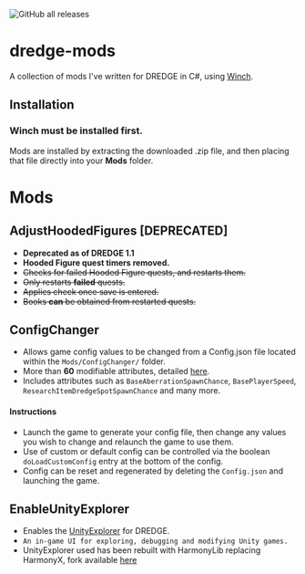 ![GitHub all releases](https://img.shields.io/github/downloads/bdlm-dev/dredge-mods/total?style=for-the-badge)
# dredge-mods
A collection of mods I've written for DREDGE in C#, using [Winch](https://github.com/Hacktix/Winch).

## Installation
### Winch **must** be installed first.
Mods are installed by extracting the downloaded .zip file, and then placing that file directly into your **Mods** folder.

# Mods
## AdjustHoodedFigures **[DEPRECATED]**
- **Deprecated as of DREDGE 1.1**
- **Hooded Figure quest timers removed.**
- ~~Checks for failed Hooded Figure quests, and restarts them.~~
- ~~Only restarts **failed** quests.~~
- ~~Applies check once save is entered.~~
- ~~Books **can** be obtained from restarted quests.~~

## ConfigChanger
- Allows game config values to be changed from a Config.json file located within the `Mods/ConfigChanger/` folder.
- More than **60** modifiable attributes, detailed [here](https://github.com/bdlm-dev/dredge-mods/tree/main/ConfigChanger).
- Includes attributes such as `BaseAberrationSpawnChance`, `BasePlayerSpeed`, `ResearchItemDredgeSpotSpawnChance` and many more.
#### Instructions
- Launch the game to generate your config file, then change any values you wish to change and relaunch the game to use them.<br>
- Use of custom or default config can be controlled via the boolean `doLoadCustomConfig` entry at the bottom of the config.<br>
- Config can be reset and regenerated by deleting the `Config.json` and launching the game.

## EnableUnityExplorer
- Enables the [UnityExplorer](https://github.com/sinai-dev/UnityExplorer) for DREDGE.
- `An in-game UI for exploring, debugging and modifying Unity games.`
- UnityExplorer used has been rebuilt with HarmonyLib replacing HarmonyX, fork available [here](https://github.com/bdlm-dev/DREDGE-UnityExplorer/releases)
